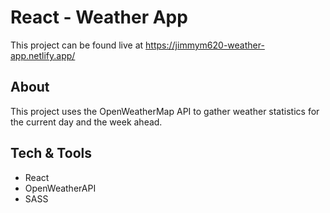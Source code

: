 # React - Weather App

This project can be found live at https://jimmym620-weather-app.netlify.app/

## About
This project uses the OpenWeatherMap API to gather weather statistics for the current day and the week ahead.

## Tech & Tools
* React
* OpenWeatherAPI
* SASS